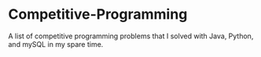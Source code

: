 # Competitive-Programming
A list of competitive programming problems that I solved with Java, Python, and mySQL in my spare time.
